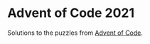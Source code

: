 # Advent of Code 2021

Solutions to the puzzles from [Advent of Code](https://adventofcode.com/).



